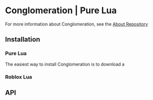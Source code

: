 # Conglomeration | Pure Lua

For more information about Conglomeration, see the [About Repository](https://github.com/Conglomeration/About)

## Installation

### Pure Lua

The easiest way to install Conglomeration is to download a

### Roblox Lua

## API
